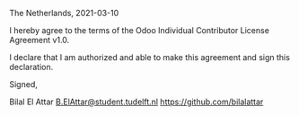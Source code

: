 The Netherlands, 2021-03-10

I hereby agree to the terms of the Odoo Individual Contributor License
Agreement v1.0.

I declare that I am authorized and able to make this agreement and sign this
declaration.

Signed,

Bilal El Attar B.ElAttar@student.tudelft.nl https://github.com/bilalattar
